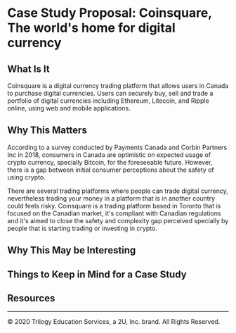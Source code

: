 # Case Study Proposal: Coinsquare, The world's home for digital currency

## What Is It

Coinsquare is a digital currency trading platform that allows users in Canada to purchase digital currencies. Users can securely buy, sell and trade a portfolio of digital currencies including Ethereum, Litecoin, and Ripple online, using web and mobile applications.

## Why This Matters

According to a survey conducted by Payments Canada and Corbin Partners Inc in 2018, consumers in Canada are optimistic on expected usage of crypto currency, specially Bitcoin, for the foreseeable future. However, there is a gap between initial consumer perceptions about the safety of using crypto.

There are several trading platforms where people can trade digital currency, nevertheless trading your money in a platform that is in another country could feels risky. Coinsquare is a trading platform based in Toronto that is focused on the Canadian market, it's compliant with Canadian regulations and it's aimed to close the safety and complexity gap perceived specially by people that is starting trading or investing in crypto.

## Why This May be Interesting

## Things to Keep in Mind for a Case Study

## Resources

---
© 2020 Trilogy Education Services, a 2U, Inc. brand. All Rights Reserved.
